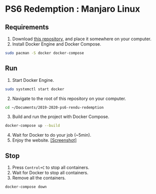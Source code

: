 # PS6 Redemption : Manjaro Linux
## Requirements
1. Download [this repository](https://github.com/2019-2020-ps6/2019-2020-ps6-rendu-redemption), and place it somewhere on your computer.
2. Install Docker Engine and Docker Compose.
```bash
sudo pacman -S docker docker-compose
```

## Run
1. Start Docker Engine.
```bash
sudo systemctl start docker
```
2. Navigate to the root of this repository on your computer.
```bash
cd ~/Documents/2019-2020-ps6-rendu-redemption
```
3. Build and run the project with Docker Compose.
```bash
docker-compose up --build
```
4. Wait for Docker to do your job (~5min).
5. Enjoy the website.
[[Screenshot]](https://i.imgur.com/k641NEk.png)

## Stop
1. Press `Control+C` to stop all containers.
2. Wait for Docker to stop all containers.
3. Remove all the containers.
```bash
docker-compose down
```